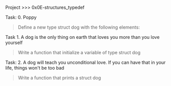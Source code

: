 Project >>> 0x0E-structures_typedef

Task: 0. Poppy
> Define a new type struct dog with the following elements:

Task 1. A dog is the only thing on earth that loves you more than you love yourself
> Write a function that initialize a variable of type struct dog

Task: 2. A dog will teach you unconditional love. If you can have that in your life, things won't be too bad
> Write a function that prints a struct dog
